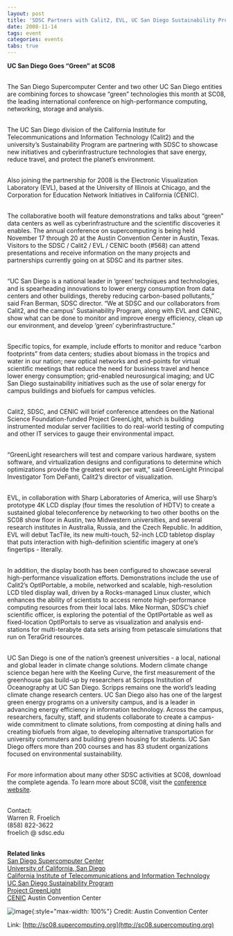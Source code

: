 ```yaml
---
layout: post
title: 'SDSC Partners with Calit2, EVL, UC San Diego Sustainability Program and CENIC to Highlight "Green" Technologies and Applications'
date: 2008-11-14
tags: event
categories: events
tabs: true
---
```


<strong>UC San Diego Goes &ldquo;Green&rdquo; at SC08</strong><br><br>

The San Diego Supercomputer Center and two other UC San Diego entities are combining forces to showcase &ldquo;green&rdquo; technologies this month at SC08, the leading international conference on high-performance computing, networking, storage and analysis.<br><br>

The UC San Diego division of the California Institute for Telecommunications and Information Technology (Calit2) and the university&rsquo;s Sustainability Program are partnering with SDSC to showcase new initiatives and cyberinfrastructure technologies that save energy, reduce travel, and protect the planet&rsquo;s environment.<br><br>

Also joining the partnership for 2008 is the Electronic Visualization Laboratory (EVL), based at the University of Illinois at Chicago, and the Corporation for Education Network Initiatives in California (CENIC).<br><br>

The collaborative booth will feature demonstrations and talks about &ldquo;green&rdquo; data centers as well as cyberinfrastructure and the scientific discoveries it enables. The annual conference on supercomputing is being held November 17 through 20 at the Austin Convention Center in Austin, Texas. Visitors to the SDSC / Calit2 / EVL / CENIC booth (#568) can attend presentations and receive information on the many projects and partnerships currently going on at SDSC and its partner sites.<br><br>

&ldquo;UC San Diego is a national leader in &lsquo;green&rsquo; techniques and technologies, and is spearheading innovations to lower energy consumption from data centers and other buildings, thereby reducing carbon-based pollutants,&rdquo; said Fran Berman, SDSC director. &ldquo;We at SDSC and our collaborators from Calit2, and the campus&rsquo; Sustainability Program, along with EVL and CENIC, show what can be done to monitor and improve energy efficiency, clean up our environment, and develop &lsquo;green&rsquo; cyberinfrastructure.&rdquo;<br><br>

Specific topics, for example, include efforts to monitor and reduce &ldquo;carbon footprints&rdquo; from data centers; studies about biomass in the tropics and water in our nation; new optical networks and end-points for virtual scientific meetings that reduce the need for business travel and hence lower energy consumption; grid-enabled neurosurgical imaging; and UC San Diego sustainability initiatives such as the use of solar energy for campus buildings and biofuels for campus vehicles.<br><br>

Calit2, SDSC, and CENIC will brief conference attendees on the National Science Foundation-funded Project GreenLight, which is building instrumented modular server facilities to do real-world testing of computing and other IT services to gauge their environmental impact.<br><br>

&ldquo;GreenLight researchers will test and compare various hardware, system software, and virtualization designs and configurations to determine which optimizations provide the greatest work per watt,&rdquo; said GreenLight Principal Investigator Tom DeFanti, Calit2&rsquo;s director of visualization.<br><br>

EVL, in collaboration with Sharp Laboratories of America, will use Sharp&rsquo;s prototype 4K LCD display (four times the resolution of HDTV) to create a sustained global teleconference by networking to two other booths on the SC08 show floor in Austin, two Midwestern universities, and several research institutes in Australia, Russia, and the Czech Republic. In addition, EVL will debut TacTile, its new multi-touch, 52-inch LCD tabletop display that puts interaction with high-definition scientific imagery at one&rsquo;s fingertips - literally.<br><br>

In addition, the display booth has been configured to showcase several high-performance visualization efforts. Demonstrations include the use of Calit2&rsquo;s OptIPortable, a mobile, networked and scalable, high-resolution LCD tiled display wall, driven by a Rocks-managed Linux cluster, which enhances the ability of scientists to access remote high-performance computing resources from their local labs. Mike Norman, SDSC&rsquo;s chief scientific officer, is exploring the potential of the OptIPortable as well as fixed-location OptIPortals to serve as visualization and analysis end-stations for multi-terabyte data sets arising from petascale simulations that run on TeraGrid resources.<br><br>

UC San Diego is one of the nation&rsquo;s greenest universities - a local, national and global leader in climate change solutions. Modern climate change science began here with the Keeling Curve, the first measurement of the greenhouse gas build-up by researchers at Scripps Institution of Oceanography at UC San Diego. Scripps remains one the world&rsquo;s leading climate change research centers. UC San Diego also has one of the largest green energy programs on a university campus, and is a leader in advancing energy efficiency in information technology. Across the campus, researchers, faculty, staff, and students collaborate to create a campus-wide commitment to climate solutions, from composting at dining halls and creating biofuels from algae, to developing alternative transportation for university commuters and building green housing for students. UC San Diego offers more than 200 courses and has 83 student organizations focused on environmental sustainability.<br><br>

For more information about many other SDSC activities at SC08, download the complete agenda. To learn more about SC08, visit the <a href="http://sc08.supercomputing.org">conference website</a>.<br><br>

Contact:<br>
Warren R. Froelich<br>
(858) 822-3622<br>
froelich @ sdsc.edu<br><br>

<strong>Related links</strong><br>
<a href="http://www.sdsc.edu">San Diego Supercomputer Center</a><br>
<a href="http://www.ucsd.edu/portal/site/ucsd">University of California, San Diego</a><br>
<a href="http://www.calit2.net">California Institute of Telecommunications and Information Technology</a><br>
<a href="http://esi.ucsd.edu">UC San Diego Sustainability Program</a><br>
<a href="http://greenlight.calit2.net">Project GreenLight</a><br>
<a href="http://www.cenic.org">CENIC</a>
Austin Convention Center

![image](https://www.evl.uic.edu/output/originals/sc08_austincc.png-srcw.jpg){:style="max-width: 100%"}
Credit: Austin Convention Center


Link: [http://sc08.supercomputing.org](http://sc08.supercomputing.org)
